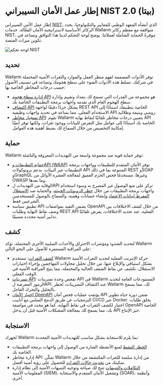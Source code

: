 # إطار عمل الأمان السيبراني NIST 2.0 (بيتا)

إطار عمل الأمن السيبراني [NIST](https://www.nist.gov/cyberframework)، الذي أنشأه المعهد الوطني للمعايير والتكنولوجيا، يحدد الركائز الأساسية لاستراتيجية الأمان الفعّالة. خدمات Wallarm متوافقة مع معظم ركائز NIST، موفرةً الحماية الشاملة لعملائنا. يوضح لوحة التحكم لدينا هذا التوافق وتساعد في تكوين ميزات المنصة.

![لوحة تحكم NIST](../../images/user-guides/dashboard/nist-csf-2-dash.png)

## تحديد

Wallarm توفر الأدوات المصممة لفهم منظر العمل والموارد والثغرات الأمنية المحتملة في شركتك. تسلط هذه الأدوات الضوء على سطح هجومك وتساعد في تصنيف الأصول حسب درجات المخاطر الخاصة بها:

* [إدارة سطح هجوم API](../../api-attack-surface/overview.md) هو مجموعة من القدرات التي تسمح لك بتعداد وتقييم وإدارة سطح الهجوم العام الذي تقدمه واجهات برمجة التطبيقات الخاصة بك.
* [اكتشاف API](../../api-discovery/overview.md) يشكل جردًا دقيقًا لواجهة REST API الخاصة بتطبيقك استنادًا إلى الاستخدام الفعلي، مما يساعد في تحديد واجهات وظيفية API زومبي ويتيمة وظلالية.
* [تسجيل مخاطر API](../../api-discovery/risk-score.md): تقوم Wallarm بتعيين درجات مخاطر تلقائيًا لنقاط نهاية API الخاصة بك استنادًا إلى عوامل مثل التعرض للبيانات ووجود ثغرات، ولكنها توفر أيضًا إمكانية التخصيص من خلال السماح لك بضبط أهمية هذه العوامل.

## حماية

Wallarm توفر حماية قوية ضد مجموعة واسعة من التهديدات المعروفة والناشئة:

* [حماية التطبيقات وAPI (WAAP)](../../about-wallarm/waap-overview.md) توفر الأمان المتقدم للتطبيقات وواجهات برمجة التطبيقات عبر البيئات. يدعم بروتوكولات API المتنوعة بما في ذلك REST وSOAP وGraphQL وغيرها، مستخدمًا فحص الحزم العميق لمعالجة العشرة الأوائل من OWASP وما بعدها.
* الوقاية من التهديدات لAPI تركز على منع الوصول غير المصرح به وسوء استخدام واجهات برمجة التطبيقات من خلال [حظر الروبوتات الخبيثة](../../api-abuse-prevention/overview.md)، والحماية ضد [الاستغلال المفرط لبيانات الاعتماد](../../about-wallarm/credential-stuffing.md) وإنشاء حسابات وهمية، والسماح بالوصول للمستخدمين الشرعيين فقط.
* تطبيق سياسة API يضمن التقيد بمواصفات OpenAPI من خلال كشف الاختلافات بين وصف نقاط النهاية وطلبات REST API الفعلية. عند تحديد الاختلافات، يفرض تلقائيًا تدابير أمنية محددة مسبقًا.

## كشف

لتحديد الشذوذ ومؤشرات الاختراق والأحداث السلبية الأخرى المحتملة، تؤكد Wallarm على المراقبة المستمرة للأصول على النحو التالي:

* [كشف الثغرات](../../about-wallarm/detecting-vulnerabilities.md): تستخدم Wallarm حركة الإنترنت الفعلية لتحديد الثغرات الأمنية بشكل استباقي والإبلاغ عنها. من خلال تحليل محاولات المهاجمين وإجراء اختبارات الاستغلال، تكشف عن نقاط الضعف الحالية والمحتملة، مما يتيح المراقبة الأمنية في الوقت الفعلي.
* [تسريبات API](../../api-attack-surface/security-issues.md): تفحص وحدة تسريبات API في Wallarm المستودعات العامة لتحديد الرموز المعرضة لAPI. عند اكتشاف التسريبات، تُخطر Wallarm لك، مما يسمح بالتحليل والتحرك العاجل.
* [اختبار الأمان OpenAPI](../../fast/openapi-security-testing.md) يؤتمت عمليات فحص أمان API ضمن دورة حياة تطوير البرمجيات عن طريق الدمج السلس مع أنابيب CI/CD عبر Docker. يخلق طلبات اختبار لكشف الثغرات في نقاط النهاية، كما هو محدد في مواصفة OpenAPI الخاصة بك، مما يسمح لك بمعالجة المشكلات الأمنية قبل أن يدخل API حيز الإنتاج.

## الاستجابة

تُجهزك Wallarm بما يلزم للاستجابة بشكل مناسب للتهديدات الأمنية المحددة:

* [الحظر النشط](../../admin-en/configure-wallarm-mode.md) لمنع الأنشطة الضارة من الوصول إلى واجهات برمجة التطبيقات الخاصة بك.
* إدارة مخاطر API: تمكّن Wallarm من إدارة سلسة للثغرات المكتشفة من خلال تمكينك من [تحديث حالات الثغرات](../vulnerabilities.md#vulnerability-lifecycle) للحصول على رؤية أمنية أفضل.
* [التكاملات والتنبيهات](../settings/integrations/integrations-intro.md) تتيح لك صياغة وتوجيه التنبيهات الأمنية إلى نظام إدارة المعلومات الأمنية (SIEM)، وتشغيل الأمان المتقدم والاستجابة (SOAR)، وأنظمة أخرى.